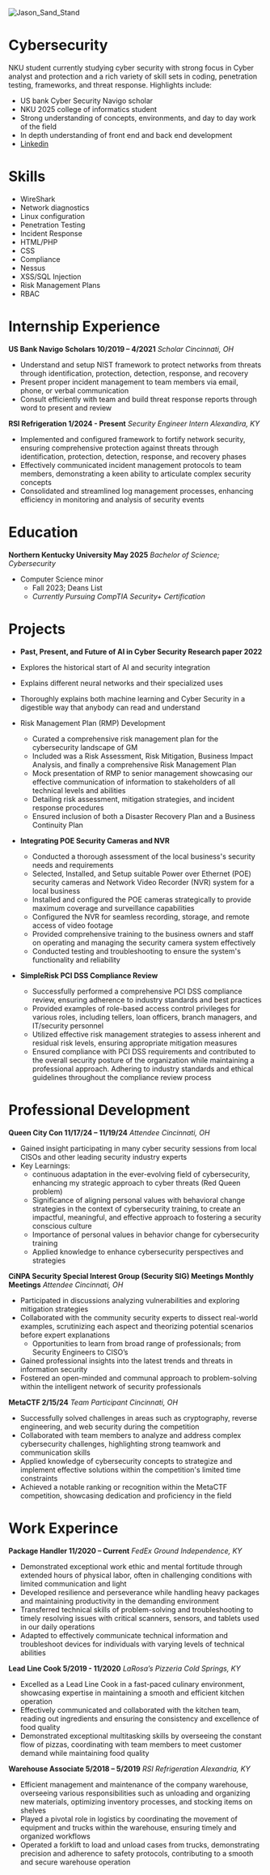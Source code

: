 
![Jason_Sand_Stand](assets/img/fotor-2024042823146.png)


# Cybersecurity
  NKU student currently studying cyber security with strong focus in Cyber analyst and protection and a rich variety of     skill sets in coding, penetration testing, frameworks, and threat response.
  Highlights include:
  - US bank Cyber Security Navigo scholar
  - NKU 2025 college of informatics student
  - Strong understanding of concepts, environments, and day to day work of the field
  - In depth understanding of front end and back end development
  - [Linkedin](https://www.linkedin.com/in/jasonsand/)

# Skills
  - WireShark          
  - Network diagnostics   
  - Linux configuration   
  - Penetration Testing
  - Incident Response  
  - HTML/PHP              
  - CSS                   
  - Compliance
  - Nessus             
  - XSS/SQL Injection     
  - Risk Management Plans 
  - RBAC

# Internship Experience
**US Bank Navigo Scholars                                                                                     10/2019 – 4/2021**
*Scholar                                                                                                        Cincinnati, OH*
- Understand and setup NIST framework to protect networks from threats through identification, protection,
  detection, response, and recovery
- Present proper incident management to team members via email, phone, or verbal communication
- Consult efficiently with team and build threat response reports through word to present and review
  
**RSI                                                                                            Refrigeration 1/2024 - Present**
*Security Engineer Intern                                                                                       Alexandira, KY*
  - Implemented and configured framework to fortify network security, ensuring comprehensive protection
  against threats through identification, protection, detection, response, and recovery phases
  - Effectively communicated incident management protocols to team members, demonstrating a keen ability to
  articulate complex security concepts
  - Consolidated and streamlined log management processes, enhancing efficiency in monitoring and analysis of
  security events

# Education
**Northern Kentucky University                                                                                         May 2025**
*Bachelor of Science; Cybersecurity*
  - Computer Science minor
    - Fall 2023; Deans List
    - *Currently Pursuing CompTIA Security+ Certification*

# Projects
  - **Past, Present, and Future of AI in Cyber Security Research paper 2022**
  - Explores the historical start of AI and security integration
  - Explains different neural networks and their specialized uses
  - Thoroughly explains both machine learning and Cyber Security in a digestible way that anybody can read and
    understand

- Risk Management Plan (RMP) Development
  - Curated a comprehensive risk management plan for the cybersecurity landscape of GM
  - Included was a Risk Assessment, Risk Mitigation, Business Impact Analysis, and finally a
     comprehensive Risk Management Plan
  - Mock presentation of RMP to senior management showcasing our effective communication of
     information to stakeholders of all technical levels and abilities
  - Detailing risk assessment, mitigation strategies, and incident response procedures
  - Ensured inclusion of both a Disaster Recovery Plan and a Business Continuity Plan

- **Integrating POE Security Cameras and NVR**
  - Conducted a thorough assessment of the local business's security needs and requirements
  - Selected, Installed, and Setup suitable Power over Ethernet (POE) security cameras and Network Video
    Recorder (NVR) system for a local business
  - Installed and configured the POE cameras strategically to provide maximum coverage and surveillance
    capabilities
  - Configured the NVR for seamless recording, storage, and remote access of video footage
  - Provided comprehensive training to the business owners and staff on operating and managing the security
    camera system effectively
  - Conducted testing and troubleshooting to ensure the system's functionality and reliability

- **SimpleRisk PCI DSS Compliance Review**
  - Successfully performed a comprehensive PCI DSS compliance review, ensuring adherence to industry
    standards and best practices
  - Provided examples of role-based access control privileges for various roles, including tellers, loan officers,
    branch managers, and IT/security personnel
  - Utilized effective risk management strategies to assess inherent and residual risk levels, ensuring appropriate
    mitigation measures
  - Ensured compliance with PCI DSS requirements and contributed to the overall security posture of the
    organization while maintaining a professional approach. Adhering to industry standards and ethical guidelines
    throughout the compliance review process

# Professional Development
**Queen City Con                                                                                           11/17/24 – 11/19/24**
*Attendee                                                                                                      Cincinnati, OH*
  - Gained insight participating in many cyber security sessions from local CISOs and other leading security
  industry experts
  - Key Learnings:
     - continuous adaptation in the ever-evolving field of cybersecurity, enhancing my strategic approach
     to cyber threats (Red Queen problem)
     - Significance of aligning personal values with behavioral change strategies in the context
     of cybersecurity training, to create an impactful, meaningful, and effective approach to fostering a
     security conscious culture
     - Importance of personal values in behavior change for cybersecurity training
     - Applied knowledge to enhance cybersecurity perspectives and strategies
    
**CiNPA Security Special Interest Group (Security SIG) Meetings                                               Monthly Meetings**
*Attendee                                                                                                      Cincinnati, OH*
  - Participated in discussions analyzing vulnerabilities and exploring mitigation strategies
  - Collaborated with the community security experts to dissect real-world examples, scrutinizing each
   aspect and theorizing potential scenarios before expert explanations
    - Opportunities to learn from broad range of professionals; from Security Engineers to CISO’s
  - Gained professional insights into the latest trends and threats in information security
  - Fostered an open-minded and communal approach to problem-solving within the intelligent network of
  security professionals
  
**MetaCTF                                                                                                              2/15/24**
*Team Participant                                                                                              Cincinnati, OH*
  - Successfully solved challenges in areas such as cryptography, reverse engineering, and web security during the
  competition
  - Collaborated with team members to analyze and address complex cybersecurity challenges, highlighting strong
  teamwork and communication skills
  - Applied knowledge of cybersecurity concepts to strategize and implement effective solutions within the
  competition's limited time constraints
  - Achieved a notable ranking or recognition within the MetaCTF competition, showcasing dedication and
  proficiency in the field


# Work Experince
**Package Handler                                                                                            11/2020 – Current**
*FedEx Ground                                                                                                Independence, KY*
- Demonstrated exceptional work ethic and mental fortitude through extended hours of physical labor, often in
  challenging conditions with limited communication and light
- Developed resilience and perseverance while handling heavy packages and maintaining productivity in the
  demanding environment
- Transferred technical skills of problem-solving and troubleshooting to timely resolving issues with critical
  scanners, sensors, and tablets used in our daily operations
- Adapted to effectively communicate technical information and troubleshoot devices for individuals with varying
  levels of technical abilities
  
**Lead Line Cook                                                                                              5/2019 - 11/2020**
*LaRosa’s Pizzeria                                                                                           Cold Springs, KY*
  - Excelled as a Lead Line Cook in a fast-paced culinary environment, showcasing expertise in maintaining a
  smooth and efficient kitchen operation
  - Effectively communicated and collaborated with the kitchen team, reading out ingredients and ensuring the
  consistency and excellence of food quality
  - Demonstrated exceptional multitasking skills by overseeing the constant flow of pizzas, coordinating with team
  members to meet customer demand while maintaining food quality
  
**Warehouse Associate                                                                                          5/2018 – 5/2019**
*RSI Refrigeration                                                                                             Alexandria, KY*
  - Efficient management and maintenance of the company warehouse, overseeing various responsibilities such as
  unloading and organizing new materials, optimizing inventory processes, and stocking items on shelves
  - Played a pivotal role in logistics by coordinating the movement of equipment and trucks within the warehouse,
  ensuring timely and organized workflows
  - Operated a forklift to load and unload cases from trucks, demonstrating precision and adherence to safety
  protocols, contributing to a smooth and secure warehouse operation

